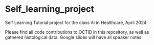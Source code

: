 # Self_learning_project
Self Learning Tutorial project for the class AI in Healthcare, April 2024.

Please find all code contributions to OCTID in this repository, as well as gathered histological data. 
Google slides will have all speaker notes.
